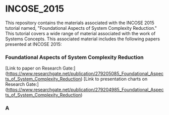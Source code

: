 # INCOSE_2015
This repository contains the materials associated with the INCOSE 2015 tutorial
named, "Foundational Aspects of System Complexity Reduction."  This tutorial
covers a wide range of material associated with the work of Systems Concepts.
This associated material includes the following papers presented at INCOSE 2015:

### Foundational Aspects of System Complexity Reduction
[Link to paper on Research Gate:] (https://www.researchgate.net/publication/279205085_Foundational_Aspects_of_System_Complexity_Reduction)
[Link to presentation charts on Research Gate:] (https://www.researchgate.net/publication/279204985_Foundational_Aspects_of_System_Complexity_Reduction)

### A
